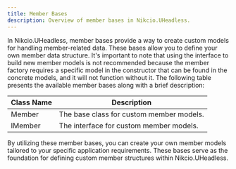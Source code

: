 ```yaml
---
title: Member Bases
description: Overview of member bases in Nikcio.UHeadless.
---
```


In Nikcio.UHeadless, member bases provide a way to create custom models for handling member-related data. These bases allow you to define your own member data structure. It's important to note that using the interface to build new member models is not recommended because the member factory requires a specific model in the constructor that can be found in the concrete models, and it will not function without it. The following table presents the available member bases along with a brief description:

| Class Name  | Description                                 |
|-------------|---------------------------------------------|
| Member      | The base class for custom member models.    |
| IMember     | The interface for custom member models.     |

By utilizing these member bases, you can create your own member models tailored to your specific application requirements. These bases serve as the foundation for defining custom member structures within Nikcio.UHeadless.